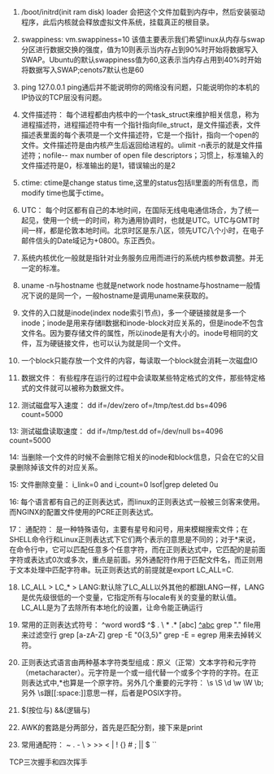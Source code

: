1. /boot/initrd(init ram disk)   loader 会把这个文件加载到内存中，然后安装驱动程序，此后内核就会释放虚拟文件系统，挂载真正的根目录。

2. swappiness: vm.swappiness=10  该值主要表示我们希望linux从内存与swap分区进行数据交换的强度，值为10则表示当内存占到90%时开始将数据写入SWAP。Ubuntu的默认swappiness值为60,这表示当内存占用到40%时开始将数据写入SWAP;cenots7默认也是60

3. ping 127.0.0.1  ping通后并不能说明你的网络没有问题，只能说明你的本机的IP协议的TCP层没有问题。

4. 文件描述符： 每个进程都由内核中的一个task_struct来维护相关信息，称为进程描述符，进程描述符中有一个指针指向file_struct，是文件描述表，文件描述表里面的每个表项是一个文件描述符，它是一个指针，指向一个open的文件。文件描述符是由内核产生后返回给进程的。ulimit -n表示的就是文件描述符；nofile-- max number of open file descriptors；习惯上，标准输入的文件描述符是0，标准输出的是1，错误输出的是2


5. ctime: ctime是change status time,这里的status包括ll里面的所有信息，而modify time也属于ctime。

6. UTC： 每个时区都有自己的本地时间，在国际无线电电通信场合，为了统一起见，使用一个统一的时间，称为通用协调时，也就是UTC。UTC与GMT时间一样，都是伦敦本地时间。北京时区是东八区，领先UTC八个小时，在电子邮件信头的Date域记为+0800。东正西负。

7. 系统内核优化一般就是指针对业务服务应用而进行的系统内核参数调整。并无一定的标准。

8. uname -n与hostname  也就是network node hostname与hostname一般情况下说的是同一个，一般hostname是调用uname来获取的。

9. 文件的入口就是inode(index node索引节点)，多一个硬链接就是多一个inode；inode是用来存储ll数据和inode-block对应关系的，但是inode不包含文件名。因为要存储文件的属性，所以inode是有大小的。inode号相同的文件，互为硬链接文件，也可以认为就是同一个文件。

10. 一个block只能存放一个文件的内容，每读取一个block就会消耗一次磁盘IO

11. 数据文件： 有些程序在运行的过程中会读取某些特定格式的文件，那些特定格式的文件就可以被称为数据文件。

12. 测试磁盘写入速度： dd if=/dev/zero of=/tmp/test.dd bs=4096 count=5000 

13: 测试磁盘读取速度： dd if=/tmp/test.dd of=/dev/null bs=4096 count=5000

14: 当删除一个文件的时候不会删除它相关的inode和block信息，只会在它的父目录删除掉该文件的对应关系。

15: 文件删除变量： i_link=0 and i_count=0   lsof|grep deleted   0u

16: 每个语言都有自己的正则表达式，而linux的正则表达式一般被三剑客来使用。而NGINX的配置文件使用的PCRE正则表达式。

17： 通配符： 是一种特殊语句，主要有星号和问号，用来模糊搜索文件；在SHELL命令行和Linux正则表达式下它们两个表示的意思是不同的；对于*来说，在命令行中，它可以匹配任意多个任意字符，而在正则表达式中，它匹配的是前面字符或表达式0次或多次，重点是前面。另外通配符作用于匹配文件名，而正则用于文本处理中匹配字符串。玩正则表达式的前提就是export LC_ALL=C.

18. LC_ALL > LC_* > LANG:默认除了LC_ALL以外其他的都跟LANG一样，LANG是优先级很低的一个变量，它指定所有与locale有关的变量的默认值。LC_ALL是为了去除所有本地化的设置，让命令能正确运行

19. 常用的正则表达式符号： ^word word$ ^$ . \ * .* [abc] [^abc](不匹配) grep "." file用来过滤空行 grep [a-zA-Z] grep -E "0{3,5}" grep -E = egrep 用来去掉转义符。

20. 正则表达式语言由两种基本字符类型组成：原义（正常）文本字符和元字符（metacharacter）。元字符是一个或一组代替一个或多个字符的字符。在正则表达式中,*也算是一个原字符。另外几个重要的元字符： \s \S \d \w \W \b;另外 \s跟[[:space:]]意思一样，后者是POSIX字符。

21. $(按位与)  &&(逻辑与)

22. AWK的套路是分两部分，首先是匹配分割，接下来是print

23. 常用通配符： ~ . - \ > >> < | ! {} # ; || $ ``



                                                                                                                                                                                                                                                                                                                                                                                                                                                                                                                                                                                                               


TCP三次握手和四次挥手
